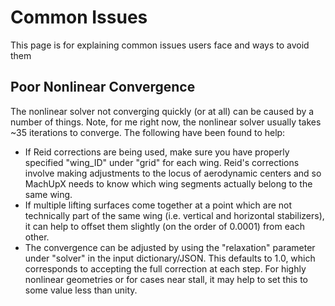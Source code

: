 # Common Issues
This page is for explaining common issues users face and ways to avoid them

## Poor Nonlinear Convergence
The nonlinear solver not converging quickly (or at all) can be caused by a number of things. Note, for me right now, the nonlinear solver usually takes ~35 iterations to converge. The following have been found to help:

* If Reid corrections are being used, make sure you have properly specified "wing_ID" under "grid" for each wing. Reid's corrections involve making adjustments to the locus of aerodynamic centers and so MachUpX needs to know which wing segments actually belong to the same wing.
* If multiple lifting surfaces come together at a point which are not technically part of the same wing (i.e. vertical and horizontal stabilizers), it can help to offset them slightly (on the order of 0.0001) from each other.
* The convergence can be adjusted by using the "relaxation" parameter under "solver" in the input dictionary/JSON. This defaults to 1.0, which corresponds to accepting the full correction at each step. For highly nonlinear geometries or for cases near stall, it may help to set this to some value less than unity.
